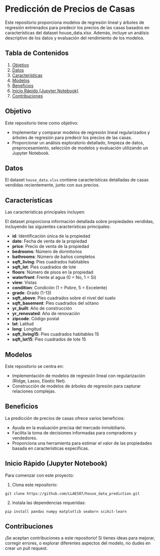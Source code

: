 # Predicción de Precios de Casas

Este repositorio proporciona modelos de regresión lineal y árboles de regresión entrenados para predecir los precios de las casas basados en características del dataset house_data.xlsx. Además, incluye un análisis descriptivo de los datos y evaluación del rendimiento de los modelos.

## Tabla de Contenidos

1. [Objetivo](#objetivo)
2. [Datos](#datos)
3. [Características](#características)
4. [Modelos](#modelos)
5. [Beneficios](#beneficios)
6. [Inicio Rápido (Jupyter Notebook)](#inicio-rápido-jupyter-notebook)
7. [Contribuciones](#contribuciones)

## Objetivo

Este repositorio tiene como objetivo:

- Implementar y comparar modelos de regresión lineal regularizados y árboles de regresión para predecir los precios de las casas.
- Proporcionar un análisis exploratorio detallado, limpieza de datos, preprocesamiento, selección de modelos y evaluación utilizando un Jupyter Notebook.

## Datos

El dataset `house_data.xlsx` contiene características detalladas de casas vendidas recientemente, junto con sus precios.


## Características

Las características principales incluyen:

El dataset proporciona información detallada sobre propiedades vendidas, incluyendo las siguientes características principales:

- **id**: Identificación única de la propiedad
- **date**: Fecha de venta de la propiedad
- **price**: Precio de venta de la propiedad
- **bedrooms**: Número de dormitorios
- **bathrooms**: Número de baños completos
- **sqft_living**: Pies cuadrados habitables 
- **sqft_lot**: Pies cuadrados de lote 
- **floors**: Número de pisos en la propiedad
- **waterfront**: Frente al agua (0 = No, 1 = Sí)
- **view**: Vistas
- **condition**: Condición (1 = Pobre, 5 = Excelente)
- **grade**: Grado  (1-13)
- **sqft_above**: Pies cuadrados sobre el nivel del suelo 
- **sqft_basement**: Pies cuadrados del sótano
- **yr_built**: Año de construcción
- **yr_renovated**: Año de renovación 
- **zipcode**: Código postal
- **lat**: Latitud 
- **long**: Longitud 
- **sqft_living15**: Pies cuadrados habitables 15
- **sqft_lot15**: Pies cuadrados de lote 15 

## Modelos

Este repositorio se centra en:

- Implementación de modelos de regresión lineal con regularización (Ridge, Lasso, Elastic Net).
- Construcción de modelos de árboles de regresión para capturar relaciones complejas.

## Beneficios

La predicción de precios de casas ofrece varios beneficios:

- Ayuda en la evaluación precisa del mercado inmobiliario.
- Facilita la toma de decisiones informadas para compradores y vendedores.
- Proporciona una herramienta para estimar el valor de las propiedades basada en características específicas.

## Inicio Rápido (Jupyter Notebook)

Para comenzar con este proyecto:

1. Clona este repositorio:

```
git clone https://github.com/LLAES07/house_data_prediction.git
```

2. Instala las dependencias requeridas:
```
pip install pandas numpy matplotlib seaborn scikit-learn
```

## Contribuciones

¡Se aceptan contribuciones a este repositorio! Si tienes ideas para mejorar, corregir errores, o explorar diferentes aspectos del modelo, no dudes en crear un pull request.


